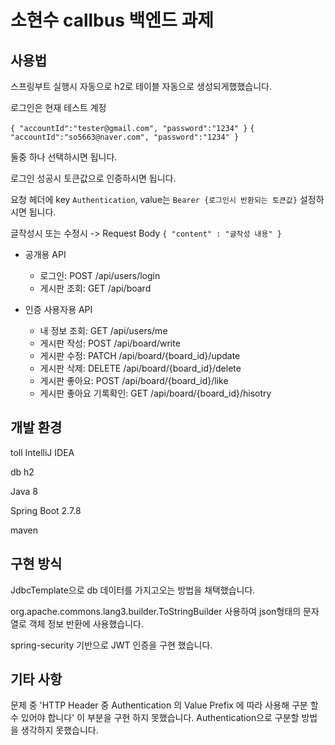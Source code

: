 # 소현수 callbus 백엔드 과제


##  사용법
스프링부트 실행시 자동으로 h2로 테이블 자동으로 생성되게했했습니다.

로그인은 현재 테스트 계정

`{
   "accountId":"tester@gmail.com",
   "password":"1234"
}`
`{
   "accountId":"so5663@naver.com",
   "password":"1234"
}`

둘중 하나 선택하시면 됩니다.

로그인 성공시 토큰값으로 인증하시면 됩니다.

요청 헤더에 key `Authentication`, value는 `Bearer {로그인시 반환되는 토큰값}` 설정하시면 됩니다.

글작성시 또는 수정시 -> Request Body `{ "content" : "글작성 내용" }`

- 공개용 API
  * 로그인: POST /api/users/login
  * 게시판 조회: GET /api/board
  
- 인증 사용자용 API
  * 내 정보 조회: GET /api/users/me
  * 게시판 작성: POST /api/board/write
  * 게시판 수정: PATCH /api/board/{board_id}/update
  * 게시판 삭제: DELETE /api/board/{board_id}/delete
  * 게시판 좋아요: POST /api/board/{board_id}/like
  * 게시판 좋아요 기록확인: GET /api/board/{board_id}/hisotry

## 개발 환경 
toll IntelliJ IDEA

db h2

Java 8 

Spring Boot 2.7.8

maven

## 구현 방식
JdbcTemplate으로 db 데이터를 가지고오는 방법을 채택했습니다.

org.apache.commons.lang3.builder.ToStringBuilder 사용하여 json형태의 문자열로 객체 정보 반환에 사용했습니다.

spring-security 기반으로 JWT 인증을 구현 했습니다.

## 기타 사항
문제 중 'HTTP Header 중 Authentication 의 Value Prefix 에 따라 사용해 구분 할 수 있어야 합니다' 이 부분을 구현 하지 못했습니다.
Authentication으로 구분할 방법을 생각하지 못했습니다.

